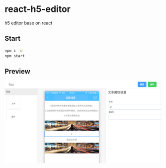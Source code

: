 # react-h5-editor
h5 editor base on react

## Start
```sh
npm i -d 
npm start
```
## Preview

<img src="docs/image/preview-min.png"  alt="preview" align=center />
